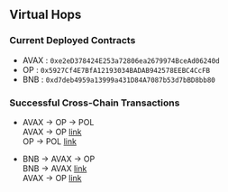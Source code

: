 ## Virtual Hops

### Current Deployed Contracts

- AVAX : `0xe2eD378424E253a72806ea2679974BceAd06240d`
- OP : `0x5927Cf4E7BfA12193034BADAB942578EEBC4CcFB`
- BNB : `0xd7deb4959a13999a431D84A7087b53d7bBD8bb80`

### Successful Cross-Chain Transactions
- AVAX -> OP -> POL  
  AVAX -> OP [link](https://ccip.chain.link/msg/0xf6e9223e3f7880a241494eadef5d2ae443e19aa56f57cb37bf103ab6c51fd1b5)  
  OP -> POL  [link](https://ccip.chain.link/msg/0xb8d279f30ad51f75ebfc982fe3ffc634f4fc6b3a0f46a18c592db71e0682081f)  

- BNB -> AVAX -> OP  
  BNB -> AVAX [link](https://ccip.chain.link/msg/0xcbdc89142415fe45cb1d4a646408282402c49ac144e8d917aa2c9b9771da2a96)  
  AVAX -> OP  [link](https://ccip.chain.link/msg/0xa877dc35b61a851557d0b671d65a4b6dd6e08fccae27739fc84e52fe67078567)  